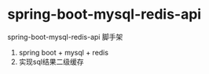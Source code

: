# spring-boot-mysql-redis-api
spring-boot-mysql-redis-api 脚手架
1. spring boot + mysql + redis
2. 实现sql结果二级缓存

